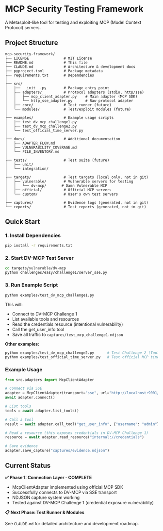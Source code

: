 # MCP Security Testing Framework

A Metasploit-like tool for testing and exploiting MCP (Model Context Protocol) servers.

## Project Structure

```
mcp-security-framework/
├── LICENSE                # MIT License
├── README.md              # This file
├── CLAUDE.md              # Architecture & development docs
├── pyproject.toml         # Package metadata
├── requirements.txt       # Dependencies
│
├── src/
│   ├── __init__.py        # Package entry point
│   ├── adapters/          # Protocol adapters (stdio, http/sse)
│   │   ├── mcp_client_adapter.py    # Main adapter (MCP SDK)
│   │   └── http_sse_adapter.py      # Raw protocol adapter
│   ├── core/              # Test runner (future)
│   └── modules/           # Test/exploit modules (future)
│
├── examples/              # Example usage scripts
│   ├── test_dv_mcp_challenge1.py
│   ├── test_dv_mcp_challenge2.py
│   └── test_official_time_server.py
│
├── docs/                  # Additional documentation
│   ├── ADAPTER_FLOW.md
│   ├── VULNERABILITY_COVERAGE.md
│   └── FILE_INVENTORY.md
│
├── tests/                 # Test suite (future)
│   ├── unit/
│   └── integration/
│
├── targets/               # Test targets (local only, not in git)
│   ├── vulnerable/        # Vulnerable servers for testing
│   │   └── dv-mcp/       # Damn Vulnerable MCP
│   ├── official/          # Official MCP servers
│   └── custom/            # User's own test servers
│
├── captures/              # Evidence logs (generated, not in git)
└── reports/               # Test reports (generated, not in git)
```

## Quick Start

### 1. Install Dependencies

```bash
pip install -r requirements.txt
```

### 2. Start DV-MCP Test Server

```bash
cd targets/vulnerable/dv-mcp
python challenges/easy/challenge1/server_sse.py
```

### 3. Run Example Script

```bash
python examples/test_dv_mcp_challenge1.py
```

This will:
- Connect to DV-MCP Challenge 1
- List available tools and resources
- Read the credentials resource (intentional vulnerability)
- Call the get_user_info tool
- Save all traffic to `captures/test_mcp_challenge1.ndjson`

**Other examples:**
```bash
python examples/test_dv_mcp_challenge2.py      # Test Challenge 2 (Tool Poisoning)
python examples/test_official_time_server.py   # Test official MCP time server (stdio)
```

### Example Usage

```python
from src.adapters import McpClientAdapter

# Connect via SSE
adapter = McpClientAdapter(transport="sse", url="http://localhost:9001/sse")
await adapter.connect()

# List tools
tools = await adapter.list_tools()

# Call a tool
result = await adapter.call_tool("get_user_info", {"username": "admin"})

# Read a resource (this exposes credentials in DV-MCP Challenge 1)
resource = await adapter.read_resource("internal://credentials")

# Save evidence
adapter.save_capture("captures/evidence.ndjson")
```

## Current Status

**✅ Phase 1: Connection Layer - COMPLETE**

- McpClientAdapter implemented using official MCP SDK
- Successfully connects to DV-MCP via SSE transport
- NDJSON capture system working
- Tested against DV-MCP Challenge 1 (credential exposure vulnerability)

**📋 Next Phase: Test Runner & Modules**

See `CLAUDE.md` for detailed architecture and development roadmap.
